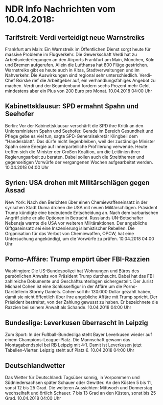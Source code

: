 # NDR Info Nachrichten vom 10.04.2018:


## Tarifstreit: Verdi verteidigt neue Warnstreiks
Frankfurt am Main: Ein Warnstreik im Öffentlichen Dienst sorgt heute für massive Probleme im Flugverkehr. Die Gewerkschaft Verdi hat zu Arbeitsniederlegungen an den Airports Frankfurt am Main, München, Köln und Bremen aufgerufen. Allein die Lufthansa hat 800 Flüge gestrichen. Warnstreiks gibt es heute auch in Kitas, Stadtverwaltungen und im Nahverkehr. Die Auswirkungen sind regional sehr unterschiedlich. Verdi-Chef Bsirske rief die Arbeitgeber auf, ein verhandlungsfähiges Angebot zu machen. Verdi und der Beamtenbund fordern sechs Prozent mehr Geld, mindestens aber ein Plus von 200 Euro pro Monat. 10.04.2018 04:00 Uhr 

## Kabinettsklausur: SPD ermahnt Spahn und Seehofer
Berlin: Vor der Kabinettsklausur verschärft die SPD ihre Kritik an den Unionsministern Spahn und Seehofer. Gerade im Bereich Gesundheit und Pflege gebe es viel tun, sagte SPD-Generalsekretär Klingbeil dem "Handelsblatt". Das dürfe nicht liegenbleiben, weil der zuständige Minister Spahn seine Energie auf innerparteiliche Profilierung verwende. Heute treffen sich die Minister der Großen Koaltion, um die Leitlinien ihrer Regierungsarbeit zu beraten. Dabei sollen auch die Streitthemen und gegenseitigen Vorwürfe der vergangenen Wochen aufgearbeitet werden. 10.04.2018 04:00 Uhr 

## Syrien: USA drohen mit Militärschlägen gegen Assad
New York: Nach den Berichten über einen Chemiewaffeneinsatz in der syrischen Stadt Duma drohen die USA mit neuen Militärschlägen. Präsident Trump kündigte eine bedeutende Entscheidung an. Nach dem barbarischen Angriff ziehe er alle Optionen in Betracht. Russlands UN-Botschafter Nebensja warnte die USA vor weiteren Militäraktionen. Der angebliche Giftgaseinsatz sei eine Inszenierung islamistischer Rebellen. Die Organisation für das Verbot von Chemiewaffen, OPCW, hat eine Untersuchung angekündigt, um die Vorwürfe zu prüfen. 10.04.2018 04:00 Uhr 

## Porno-Affäre: Trump empört über FBI-Razzien
Washington: Die US-Bundespolizei hat Wohnungen und Büros des persönlichen Anwalts von Präsident Trump durchsucht. Dabei hat das FBI zahlreiche Dokumente und Geschäftsunterlagen sichergestellt. Der Jurist Michael Cohen ist eine Schlüsselfigur in der Affäre um die Porno-Darstellerin Stormy Daniels. Cohen soll ihr 130.000 Dollar gezahlt haben, damit sie nicht öffentlich über ihre angebliche Affäre mit Trump spricht. Der Präsident bestreitet, von der Zahlung gewusst zu haben. Er bezeichnete die Razzien bei seinem Anwalt als Schande. 10.04.2018 04:00 Uhr 

## Bundesliga: Leverkusen überrascht in Leipzig
Zum Sport: In der Fußball-Bundesliga steht Bayer Leverkusen wieder auf einem Champions-League-Platz. Die Mannschaft gewann das Montagabendspiel bei RB Leipzig mit 4:1. Damit ist Leverkusen jetzt Tabellen-Vierter. Leipzig steht auf Platz 6. 10.04.2018 04:00 Uhr 

## Deutschlandwetter
Das Wetter für Deutschland: Tagsüber sonnig, in Vorpommern und Südniedersachsen später Schauer oder Gewitter. An den Küsten 5 bis 11, sonst 12 bis 25 Grad. Die weiteren Aussichten:
Mittwoch und Donnerstag wechselhaft und örtlich Schauer. 7 bis 13 Grad an den Küsten, sonst bis 25 Grad. 10.04.2018 04:00 Uhr 
